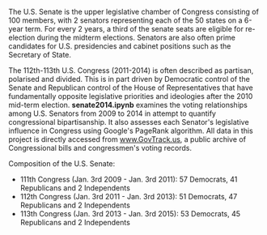 The U.S. Senate is the upper legislative chamber of Congress consisting of 100 members, with 2 senators representing each of the 50 states on a 6-year term. For every 2 years, a third of the senate seats are eligible for re-election during the midterm elections. Senators are also often prime candidates for U.S. presidencies and cabinet positions such as the Secretary of State.

The 112th-113th U.S. Congress (2011-2014) is often described as partisan, polarised and divided. This is in part driven by Democratic control of the Senate and Republican control of the House of Representatives that have fundamentally opposite legislative priorities and ideologies after the 2010 mid-term election. **senate2014.ipynb** examines the voting relationships among U.S. Senators from 2009 to 2014 in attempt to quantify congressional bipartisanship. It also assesses each Senator's legislative influence in Congress using Google's PageRank algorithm. All data in this project is directly accessed from www.GovTrack.us, a public archive of Congressional bills and congressmen's voting records.

Composition of the U.S. Senate:
- 111th Congress (Jan. 3rd 2009 - Jan. 3rd 2011): 57 Democrats, 41 Republicans and 2 Independents
- 112th Congress (Jan. 3rd 2011 - Jan. 3rd 2013): 51 Democrats, 47 Republicans and 2 Independents
- 113th Congress (Jan. 3rd 2013 - Jan. 3rd 2015): 53 Democrats, 45 Republicans and 2 Independents

